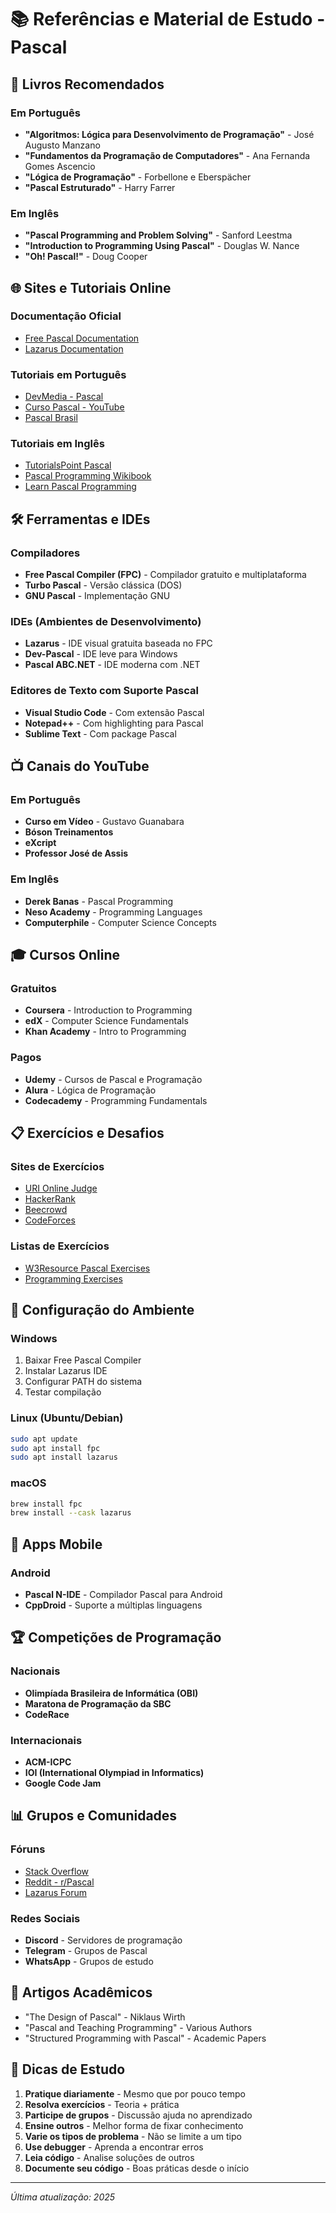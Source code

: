 # 📚 Referências e Material de Estudo - Pascal

## 📖 Livros Recomendados

### Em Português
- **"Algoritmos: Lógica para Desenvolvimento de Programação"** - José Augusto Manzano
- **"Fundamentos da Programação de Computadores"** - Ana Fernanda Gomes Ascencio
- **"Lógica de Programação"** - Forbellone e Eberspächer
- **"Pascal Estruturado"** - Harry Farrer

### Em Inglês
- **"Pascal Programming and Problem Solving"** - Sanford Leestma
- **"Introduction to Programming Using Pascal"** - Douglas W. Nance
- **"Oh! Pascal!"** - Doug Cooper

## 🌐 Sites e Tutoriais Online

### Documentação Oficial
- [Free Pascal Documentation](https://www.freepascal.org/docs.html)
- [Lazarus Documentation](https://wiki.freepascal.org/Lazarus_Documentation)

### Tutoriais em Português
- [DevMedia - Pascal](https://www.devmedia.com.br/pascal/)
- [Curso Pascal - YouTube](https://www.youtube.com/results?search_query=curso+pascal+programa%C3%A7%C3%A3o)
- [Pascal Brasil](http://www.pascalbrasil.com.br/)

### Tutoriais em Inglês
- [TutorialsPoint Pascal](https://www.tutorialspoint.com/pascal/index.htm)
- [Pascal Programming Wikibook](https://en.wikibooks.org/wiki/Pascal_Programming)
- [Learn Pascal Programming](https://www.learn-pascal.com/)

## 🛠️ Ferramentas e IDEs

### Compiladores
- **Free Pascal Compiler (FPC)** - Compilador gratuito e multiplataforma
- **Turbo Pascal** - Versão clássica (DOS)
- **GNU Pascal** - Implementação GNU

### IDEs (Ambientes de Desenvolvimento)
- **Lazarus** - IDE visual gratuita baseada no FPC
- **Dev-Pascal** - IDE leve para Windows
- **Pascal ABC.NET** - IDE moderna com .NET

### Editores de Texto com Suporte Pascal
- **Visual Studio Code** - Com extensão Pascal
- **Notepad++** - Com highlighting para Pascal
- **Sublime Text** - Com package Pascal

## 📺 Canais do YouTube

### Em Português
- **Curso em Vídeo** - Gustavo Guanabara
- **Bóson Treinamentos**
- **eXcript**
- **Professor José de Assis**

### Em Inglês
- **Derek Banas** - Pascal Programming
- **Neso Academy** - Programming Languages
- **Computerphile** - Computer Science Concepts

## 🎓 Cursos Online

### Gratuitos
- **Coursera** - Introduction to Programming
- **edX** - Computer Science Fundamentals
- **Khan Academy** - Intro to Programming

### Pagos
- **Udemy** - Cursos de Pascal e Programação
- **Alura** - Lógica de Programação
- **Codecademy** - Programming Fundamentals

## 📋 Exercícios e Desafios

### Sites de Exercícios
- [URI Online Judge](https://www.urionlinejudge.com.br/)
- [HackerRank](https://www.hackerrank.com/)
- [Beecrowd](https://www.beecrowd.com.br/)
- [CodeForces](https://codeforces.com/)

### Listas de Exercícios
- [W3Resource Pascal Exercises](https://www.w3resource.com/pascal-programming-exercises/)
- [Programming Exercises](https://www.programming-exercises.com/)

## 🔧 Configuração do Ambiente

### Windows
1. Baixar Free Pascal Compiler
2. Instalar Lazarus IDE
3. Configurar PATH do sistema
4. Testar compilação

### Linux (Ubuntu/Debian)
```bash
sudo apt update
sudo apt install fpc
sudo apt install lazarus
```

### macOS
```bash
brew install fpc
brew install --cask lazarus
```

## 📱 Apps Mobile

### Android
- **Pascal N-IDE** - Compilador Pascal para Android
- **CppDroid** - Suporte a múltiplas linguagens

## 🏆 Competições de Programação

### Nacionais
- **Olimpíada Brasileira de Informática (OBI)**
- **Maratona de Programação da SBC**
- **CodeRace**

### Internacionais
- **ACM-ICPC**
- **IOI (International Olympiad in Informatics)**
- **Google Code Jam**

## 📊 Grupos e Comunidades

### Fóruns
- [Stack Overflow](https://stackoverflow.com/questions/tagged/pascal)
- [Reddit - r/Pascal](https://www.reddit.com/r/pascal/)
- [Lazarus Forum](https://forum.lazarus.freepascal.org/)

### Redes Sociais
- **Discord** - Servidores de programação
- **Telegram** - Grupos de Pascal
- **WhatsApp** - Grupos de estudo

## 📄 Artigos Acadêmicos

- "The Design of Pascal" - Niklaus Wirth
- "Pascal and Teaching Programming" - Various Authors
- "Structured Programming with Pascal" - Academic Papers

## 🎯 Dicas de Estudo

1. **Pratique diariamente** - Mesmo que por pouco tempo
2. **Resolva exercícios** - Teoria + prática
3. **Participe de grupos** - Discussão ajuda no aprendizado
4. **Ensine outros** - Melhor forma de fixar conhecimento
5. **Varie os tipos de problema** - Não se limite a um tipo
6. **Use debugger** - Aprenda a encontrar erros
7. **Leia código** - Analise soluções de outros
8. **Documente seu código** - Boas práticas desde o início

---

*Última atualização: 2025*